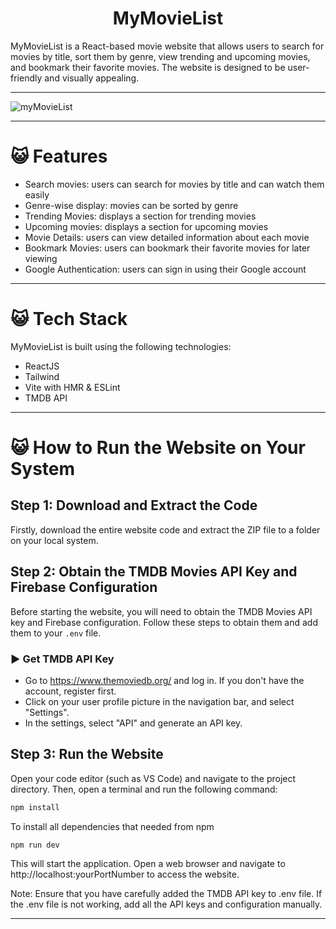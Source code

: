   <!-- Title -->
  <h1 align="center">MyMovieList</h1>
  MyMovieList is a React-based movie website that allows users to search for movies by title, sort them by genre, view trending and upcoming movies, and bookmark their favorite movies. The website is designed to be user-friendly and visually appealing.
  <hr/>

![myMovieList](https://github.com/krisnacp/myMovieList_JS/assets/73422884/28280e73-3667-4f28-8dee-2c70c4e1d66b)

<hr/>

# 😺 Features

- Search movies: users can search for movies by title and can watch them easily
- Genre-wise display: movies can be sorted by genre
- Trending Movies: displays a section for trending movies
- Upcoming movies: displays a section for upcoming movies
- Movie Details: users can view detailed information about each movie
- Bookmark Movies: users can bookmark their favorite movies for later viewing
- Google Authentication: users can sign in using their Google account

<hr/>

# 😺 Tech Stack

MyMovieList is built using the following technologies:

- ReactJS
- Tailwind
- Vite with HMR & ESLint
- TMDB API

<hr/>

# 😺 How to Run the Website on Your System

## Step 1: Download and Extract the Code

Firstly, download the entire website code and extract the ZIP file to a folder on your local system.

## Step 2: Obtain the TMDB Movies API Key and Firebase Configuration

Before starting the website, you will need to obtain the TMDB Movies API key and Firebase configuration. Follow these steps to obtain them and add them to your `.env` file.

### ▶️ Get TMDB API Key

- Go to https://www.themoviedb.org/ and log in. If you don't have the account, register first.
- Click on your user profile picture in the navigation bar, and select "Settings".
- In the settings, select "API" and generate an API key.

## Step 3: Run the Website

Open your code editor (such as VS Code) and navigate to the project directory. Then, open a terminal and run the following command:

```bash
npm install
```

To install all dependencies that needed from npm

```bash
npm run dev
```

This will start the application. Open a web browser and navigate to http://localhost:yourPortNumber to access the website.

Note: Ensure that you have carefully added the TMDB API key to .env file. If the .env file is not working, add all the API keys and configuration manually.

<hr/>
